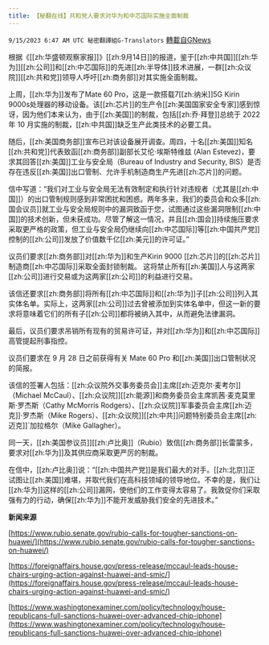 ```yaml
---
title: 【秘翻在线】共和党人要求对华为和中芯国际实施全面制裁
---
```

`9/15/2023 6:47 AM UTC 秘密翻譯組G-Translators` [轉載自GNews](https://gnews.org/articles/1693802)

根据《[[zh:华盛顿观察家报]]》[[zh:9月14日]]的报道，鉴于[[zh:中共国]][[zh:华为]][[zh:公司]]和[[zh:中芯国际]]的先进[[zh:半导体]]技术进展，一群[[zh:众议院]][[zh:共和党]]领导人呼吁[[zh:商务部]]对其实施全面制裁。

上周，[[zh:华为]]发布了Mate 60 Pro，这是一款搭载7[[zh:纳米]]5G Kirin 9000s处理器的移动设备。该[[zh:芯片]]的生产令[[zh:美国国家安全专家]]感到惊讶，因为他们本来认为，由于[[zh:美国]]的制裁，包括[[zh:乔·拜登]]总统于 2022 年 10 月实施的制裁，[[zh:中共国]]缺乏生产此类技术的必要工具。

随后，[[zh:美国商务部]]宣布已对该设备展开调查。周四，十名[[zh:美国]]知名[[zh:共和党]]代表致函[[zh:商务部]]副部长艾伦·埃斯特维兹 (Alan Estevez)，要求其回答[[zh:美国]]工业与安全局（Bureau of Industry and Security, BIS）是否存在违反[[zh:美国]]出口管制、允许手机制造商生产先进[[zh:芯片]]的问题。

信中写道：“我们对工业与安全局无法有效制定和执行针对违规者（尤其是[[zh:中国]]）的出口管制规则感到非常困扰和困惑。两年多来，我们的委员会和众多[[zh:国会议员]]就工业与安全局规则中的漏洞致函于您，试图通过这些漏洞限制[[zh:中国]]的技术创新，但未获成功。尽管了解这一情况，并且[[zh:国会]]持续施压要求采取更严格的政策，但工业与安全局仍继续向[[zh:中芯国际]]等[[zh:中国共产党]]控制的[[zh:公司]]发放了价值数千亿[[zh:美元]]的许可证。”

议员们要求[[zh:商务部]]对[[zh:华为]]和生产Kirin 9000 [[zh:芯片]]的[[zh:芯片]]制造商[[zh:中芯国际]]采取全面封锁制裁。 这将禁止所有[[zh:美国]]人与这两家[[zh:公司]]进行交易或为这两家[[zh:公司]]的利益进行交易。

该信还要求[[zh:商务部]]将所有[[zh:中芯国际]]和[[zh:华为]]子[[zh:公司]]列入其实体名单。实际上，这两家[[zh:公司]]过去曾被添加到实体名单中，但这一新的要求将意味着它们的所有子[[zh:公司]]都将被纳入其中，从而避免法律漏洞。

最后，议员们要求吊销所有现有的贸易许可证，并对[[zh:华为]]和[[zh:中芯国际]]高管提起刑事指控。

议员们要求在 9 月 28 日之前获得有关 Mate 60 Pro 和[[zh:美国]]出口管制状况的简报。

该信的签署人包括：[[zh:众议院外交事务委员会]]主席[[zh:迈克尔·麦考尔]]（Michael McCaul）、[[zh:众议院]][[zh:能源]]和商务委员会主席凯茜·麦克莫里斯·罗杰斯（Cathy McMorris Rodgers）、[[zh:众议院]]军事委员会主席[[zh:迈克]]·罗杰斯（Mike Rogers）、[[zh:众议院]][[zh:中共]]问题特别委员会主席[[zh:迈克]]\`加拉格尔（Mike Gallagher）。

同一天，[[zh:美国参议员]][[zh:卢比奥]]（Rubio）致信[[zh:商务部]]长雷蒙多，要求对[[zh:华为]]及其供应商采取更严厉的制裁。

在信中，[[zh:卢比奥]]说：“[[zh:中国共产党]]是我们最大的对手。[[zh:北京]]正试图让[[zh:美国]]难堪，并取代我们在高科技领域的领导地位。不幸的是，我们让[[zh:华为]]这样的[[zh:公司]]漏网，使他们的工作变得太容易了。我敦促你们采取强有力的行动，确保[[zh:华为]]不能开发威胁我们安全的先进技术。”

**新闻来源**

[https://www.rubio.senate.gov/rubio-calls-for-tougher-sanctions-on-huawei/](https://www.rubio.senate.gov/rubio-calls-for-tougher-sanctions-on-huawei/)

[https://foreignaffairs.house.gov/press-release/mccaul-leads-house-chairs-urging-action-against-huawei-and-smic/](https://foreignaffairs.house.gov/press-release/mccaul-leads-house-chairs-urging-action-against-huawei-and-smic/)

[https://www.washingtonexaminer.com/policy/technology/house-republicans-full-sanctions-huawei-over-advanced-chip-iphone](https://www.washingtonexaminer.com/policy/technology/house-republicans-full-sanctions-huawei-over-advanced-chip-iphone)
